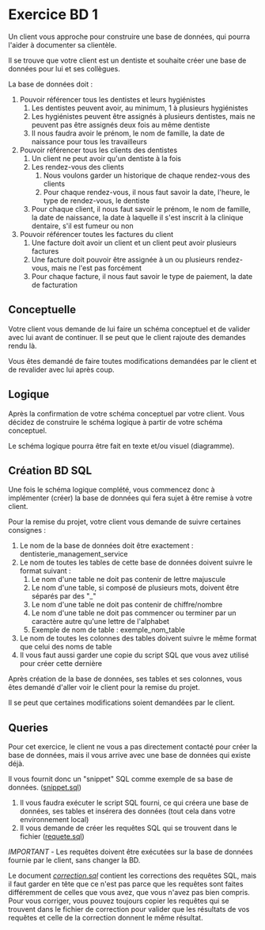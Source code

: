 # Exercice BD 1

Un client vous approche pour construire une base de données, qui pourra l'aider à documenter sa clientèle.

Il se trouve que votre client est un dentiste et souhaite créer une base de données pour lui et ses collègues.

La base de données doit :
1. Pouvoir référencer tous les dentistes et leurs hygiénistes
    1. Les dentistes peuvent avoir, au minimum, 1 à plusieurs hygiénistes
    2. Les hygiénistes peuvent être assignés à plusieurs dentistes, mais ne peuvent pas être assignés deux fois au même dentiste
    3. Il nous faudra avoir le prénom, le nom de famille, la date de naissance pour tous les travailleurs
2. Pouvoir référencer tous les clients des dentistes
    1. Un client ne peut avoir qu'un dentiste à la fois
    2. Les rendez-vous des clients
        1. Nous voulons garder un historique de chaque rendez-vous des clients
        2. Pour chaque rendez-vous, il nous faut savoir la date, l'heure, le type de rendez-vous, le dentiste
    3. Pour chaque client, il nous faut savoir le prénom, le nom de famille, la date de naissance, la date à laquelle il s'est inscrit à la clinique dentaire, s'il est fumeur ou non
3. Pouvoir référencer toutes les factures du client
    1. Une facture doit avoir un client et un client peut avoir plusieurs factures
    2. Une facture doit pouvoir être assignée à un ou plusieurs rendez-vous, mais ne l'est pas forcément
    3. Pour chaque facture, il nous faut savoir le type de paiement, la date de facturation

## Conceptuelle

Votre client vous demande de lui faire un schéma conceptuel et de valider avec lui avant de continuer. Il se peut que le client rajoute des demandes rendu là.

Vous êtes demandé de faire toutes modifications demandées par le client et de revalider avec lui après coup.

## Logique

Après la confirmation de votre schéma conceptuel par votre client. Vous décidez de construire le schéma logique à partir de votre schéma conceptuel.

Le schéma logique pourra être fait en texte et/ou visuel (diagramme).

## Création BD SQL

Une fois le schéma logique complété, vous commencez donc à implémenter (créer) la base de données qui fera sujet à être remise à votre client.

Pour la remise du projet, votre client vous demande de suivre certaines consignes :
1. Le nom de la base de données doit être exactement : dentisterie_management_service
2. Le nom de toutes les tables de cette base de données doivent suivre le format suivant :
    1. Le nom d'une table ne doit pas contenir de lettre majuscule
    2. Le nom d'une table, si composé de plusieurs mots, doivent être séparés par des "_"
    3. Le nom d'une table ne doit pas contenir de chiffre/nombre
    4. Le nom d'une table ne doit pas commencer ou terminer par un caractère autre qu'une lettre de l'alphabet
    5. Exemple de nom de table : exemple_nom_table
3. Le nom de toutes les colonnes des tables doivent suivre le même format que celui des noms de table
4. Il vous faut aussi garder une copie du script SQL que vous avez utilisé pour créer cette dernière

Après création de la base de données, ses tables et ses colonnes, vous êtes demandé d'aller voir le client pour la remise du projet.

Il se peut que certaines modifications soient demandées par le client.

## Queries

Pour cet exercice, le client ne vous a pas directement contacté pour créer la base de données, mais il vous arrive avec une base de données qui existe déjà.

Il vous fournit donc un "snippet" SQL comme exemple de sa base de données. ([snippet.sql](./snippet.sql))

1. Il vous faudra exécuter le script SQL fourni, ce qui créera une base de données, ses tables et insérera des données (tout cela dans votre environnement local)
2. Il vous demande de créer les requêtes SQL qui se trouvent dans le fichier ([requete.sql](./requete.sql))

_IMPORTANT_ - Les requêtes doivent être exécutées sur la base de données fournie par le client, sans changer la BD.

Le document _[correction.sql](./correction.sql)_ contient les corrections des requêtes SQL, mais il faut garder en tête que ce n'est pas parce que les requêtes sont faites différemment de celles que vous avez, que vous n'avez pas bien compris. Pour vous corriger, vous pouvez toujours copier les requêtes qui se trouvent dans le fichier de correction pour valider que les résultats de vos requêtes et celle de la correction donnent le même résultat.



